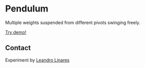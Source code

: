 # Pendulum
Multiple weights suspended from different pivots swinging freely.

[Try demo!](http://llinares.github.com/pendulum/)

## Contact
Experiment by [Leandro Linares](http://leanlinares.me)